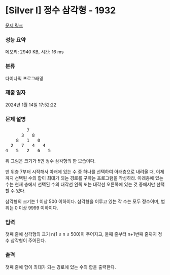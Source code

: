 # [Silver I] 정수 삼각형 - 1932 

[문제 링크](https://www.acmicpc.net/problem/1932) 

### 성능 요약

메모리: 2940 KB, 시간: 16 ms

### 분류

다이나믹 프로그래밍

### 제출 일자

2024년 1월 14일 17:52:22

### 문제 설명

<pre>        7
      3   8
    8   1   0
  2   7   4   4
4   5   2   6   5</pre>

<p>위 그림은 크기가 5인 정수 삼각형의 한 모습이다.</p>

<p>맨 위층 7부터 시작해서 아래에 있는 수 중 하나를 선택하여 아래층으로 내려올 때, 이제까지 선택된 수의 합이 최대가 되는 경로를 구하는 프로그램을 작성하라. 아래층에 있는 수는 현재 층에서 선택된 수의 대각선 왼쪽 또는 대각선 오른쪽에 있는 것 중에서만 선택할 수 있다.</p>

<p>삼각형의 크기는 1 이상 500 이하이다. 삼각형을 이루고 있는 각 수는 모두 정수이며, 범위는 0 이상 9999 이하이다.</p>

### 입력 

 <p>첫째 줄에 삼각형의 크기 n(1 ≤ n ≤ 500)이 주어지고, 둘째 줄부터 n+1번째 줄까지 정수 삼각형이 주어진다.</p>

### 출력 

 <p>첫째 줄에 합이 최대가 되는 경로에 있는 수의 합을 출력한다.</p>


